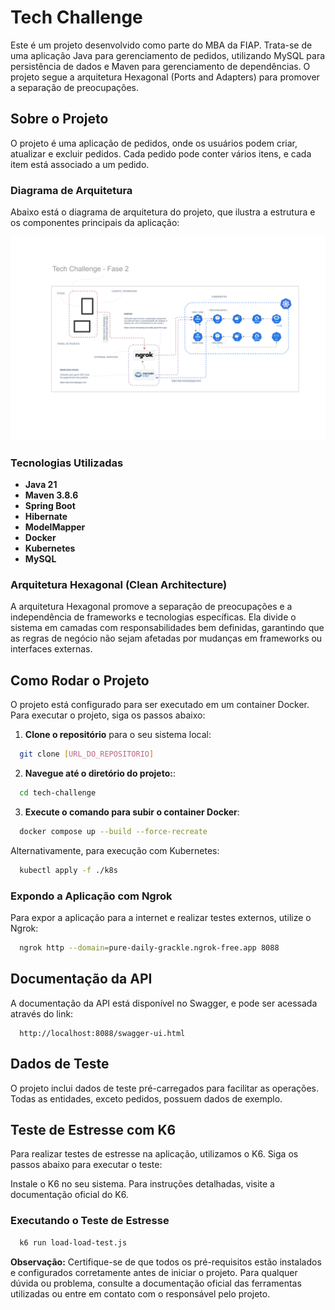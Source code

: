 # Tech Challenge

Este é um projeto desenvolvido como parte do MBA da FIAP. Trata-se de uma aplicação Java para gerenciamento de pedidos,
utilizando MySQL para persistência de dados e Maven para gerenciamento de dependências. O projeto segue a arquitetura
Hexagonal (Ports and Adapters) para promover a separação de preocupações.

## Sobre o Projeto

O projeto é uma aplicação de pedidos, onde os usuários podem criar, atualizar e excluir pedidos. Cada pedido pode conter
vários itens, e cada item está associado a um pedido.

### Diagrama de Arquitetura

Abaixo está o diagrama de arquitetura do projeto, que ilustra a estrutura e os componentes principais da aplicação:

![Diagrama de Arquitetura](tech_challenge_architecture.svg)

### Tecnologias Utilizadas

- **Java 21**
- **Maven 3.8.6**
- **Spring Boot**
- **Hibernate**
- **ModelMapper**
- **Docker**
- **Kubernetes**
- **MySQL**

### Arquitetura Hexagonal (Clean Architecture)

A arquitetura Hexagonal promove a separação de preocupações e a independência de frameworks e tecnologias específicas.
Ela divide o sistema em camadas com responsabilidades bem definidas, garantindo que as regras de negócio não sejam
afetadas por mudanças em frameworks ou interfaces externas.

## Como Rodar o Projeto

O projeto está configurado para ser executado em um container Docker. Para executar o projeto, siga os passos abaixo:

1. **Clone o repositório** para o seu sistema local:

```bash
  git clone [URL_DO_REPOSITORIO]
```

2. **Navegue até o diretório do projeto:**:

```bash
  cd tech-challenge
```

3. **Execute o comando para subir o container Docker**:

```bash
  docker compose up --build --force-recreate
```

Alternativamente, para execução com Kubernetes:

```bash
  kubectl apply -f ./k8s
```

### Expondo a Aplicação com Ngrok

Para expor a aplicação para a internet e realizar testes externos, utilize o Ngrok:

```bash
  ngrok http --domain=pure-daily-grackle.ngrok-free.app 8088
```

## Documentação da API

A documentação da API está disponível no Swagger, e pode ser acessada através do link:

```
  http://localhost:8088/swagger-ui.html
```

## Dados de Teste

O projeto inclui dados de teste pré-carregados para facilitar as operações. Todas as entidades, exceto pedidos, possuem
dados de exemplo.

## Teste de Estresse com K6

Para realizar testes de estresse na aplicação, utilizamos o K6. Siga os passos abaixo para executar o teste:

Instale o K6 no seu sistema. Para instruções detalhadas, visite a documentação oficial do K6.

### Executando o Teste de Estresse

```bash
  k6 run load-load-test.js
```

**Observação:**
Certifique-se de que todos os pré-requisitos estão instalados e configurados corretamente antes de iniciar o projeto.
Para qualquer dúvida ou problema, consulte a documentação oficial das ferramentas utilizadas ou entre em contato com o
responsável pelo projeto.